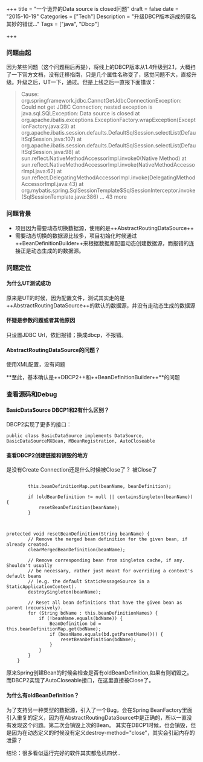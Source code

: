 +++
title = "一个诡异的Data source is closed问题"
draft = false
date = "2015-10-19"
Categories = ["Tech"] 
Description = "升级DBCP版本造成的莫名其妙的错误…" 
Tags = ["java", "Dbcp"] 

+++

### 问题由起
因为某些问题（这个问题稍后再提），将线上的DBCP版本从1.4升级到2.1，大概扫了一下官方文档，没有迁移指南，只是几个属性名称变了，感觉问题不大，直接升级。升级之后，UT一下，通过。但是上线之后一直报下面错误：
>Cause: org.springframework.jdbc.CannotGetJdbcConnectionException: Could not get JDBC Connection; nested exception is java.sql.SQLException: Data source is closed
	at org.apache.ibatis.exceptions.ExceptionFactory.wrapException(ExceptionFactory.java:23)
	at org.apache.ibatis.session.defaults.DefaultSqlSession.selectList(DefaultSqlSession.java:107)
	at org.apache.ibatis.session.defaults.DefaultSqlSession.selectList(DefaultSqlSession.java:98)
	at sun.reflect.NativeMethodAccessorImpl.invoke0(Native Method)
	at sun.reflect.NativeMethodAccessorImpl.invoke(NativeMethodAccessorImpl.java:62)
	at sun.reflect.DelegatingMethodAccessorImpl.invoke(DelegatingMethodAccessorImpl.java:43)
	at org.mybatis.spring.SqlSessionTemplate$SqlSessionInterceptor.invoke(SqlSessionTemplate.java:386)
	... 43 more
### 问题背景
- 项目因为需要动态切换数据源，使用的是++AbstractRoutingDataSource++
- 需要动态切换的数据源比较多，项目初始化时候通过++BeanDefinitionBuilder++来根据数据库配置动态创建数据源，而报错的连接正是动态生成的的数据源。
### 问题定位
#### 为什么UT测试成功
原来是UT的时候，因为配置文件，测试其实走的是++AbstractRoutingDataSource++的默认的数据源，并没有走动态生成的数据源
#### 怀疑是参数问题或者其他原因
只设置JDBC Url，依旧报错；换成dbcp，不报错。
#### AbstractRoutingDataSource的问题？
使用XML配置，没有问题

**至此，基本确认是++DBCP2++和++BeanDefinitionBuilder++**的问题

### 查看源码和Debug
#### BasicDataSource DBCP1和2有什么区别？
DBCP2实现了更多的接口：
```
public class BasicDataSource implements DataSource, BasicDataSourceMXBean, MBeanRegistration, AutoCloseable 

```
#### 查看DBCP2创建链接和销毁的地方
是没有Create Connection还是什么时候被Close了？
被Close了

```

		this.beanDefinitionMap.put(beanName, beanDefinition);

		if (oldBeanDefinition != null || containsSingleton(beanName)) {
			resetBeanDefinition(beanName);
		}
		
		
```
```
protected void resetBeanDefinition(String beanName) {
		// Remove the merged bean definition for the given bean, if already created.
		clearMergedBeanDefinition(beanName);

		// Remove corresponding bean from singleton cache, if any. Shouldn't usually
		// be necessary, rather just meant for overriding a context's default beans
		// (e.g. the default StaticMessageSource in a StaticApplicationContext).
		destroySingleton(beanName);

		// Reset all bean definitions that have the given bean as parent (recursively).
		for (String bdName : this.beanDefinitionNames) {
			if (!beanName.equals(bdName)) {
				BeanDefinition bd = this.beanDefinitionMap.get(bdName);
				if (beanName.equals(bd.getParentName())) {
					resetBeanDefinition(bdName);
				}
			}
		}
	}

```
原来Spring创建Bean的时候会检查是否有oldBeanDefinition,如果有则销毁之。而DBCP2实现了AutoCloseable接口，在这里直接被Close了。
#### 为什么有oldBeanDefinition？
为了支持另一种类型的数据源，引入了一个Bug，会在Spring BeanFactory里面引入重复的定义，因为在AbstractRoutingDataSource中是正确的，所以一直没有发现这个问题。第二次会销毁上次的Bean。
其实在DBCP1时候，也会销毁，但是因为在动态定义的时候没有定义destroy-method="close"，其实会引起内存的泄露？


结论：很多看似运行完好的软件其实都危机四伏..